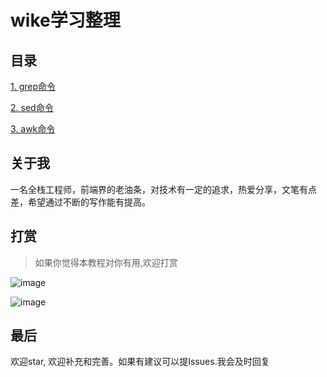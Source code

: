 
# wike学习整理

## 目录

[1.  grep命令](https://wike2019.github.io/wike-blog/运维/grep命令)

[2.  sed命令](https://wike2019.github.io/wike-blog/运维/sed命令)

[3.  awk命令](https://wike2019.github.io/wike-blog/运维/awk命令)
## 关于我

一名全栈工程师，前端界的老油条，对技术有一定的追求，热爱分享，文笔有点差，希望通过不断的写作能有提高。

## 打赏


>  如果你觉得本教程对你有用,欢迎打赏

![image](https://csdn.52wike.com/2020-10-19/248df22e-58a1-4a74-85cb-a9ca696cb7b2.jpg)


![image](https://csdn.52wike.com/2020-10-19/928d2f28-2b83-4aeb-b6db-61e60b349c8d.png)


## 最后

欢迎star, 欢迎补充和完善。如果有建议可以提Issues.我会及时回复